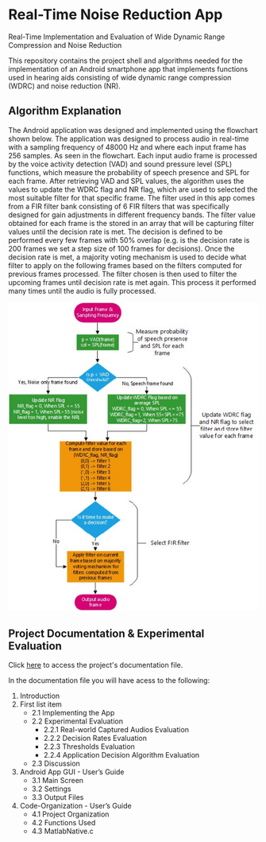 # Real-Time Noise Reduction App
Real-Time Implementation and
Evaluation of Wide Dynamic Range
Compression and Noise Reduction

This repository contains the project shell and algorithms needed for the implementation of
an Android smartphone app that implements functions used in hearing aids
consisting of wide dynamic range compression (WDRC) and noise reduction (NR).


## Algorithm Explanation

The Android application was designed and implemented using the flowchart
shown below. The application was designed to process audio in real-time
with a sampling frequency of 48000 Hz and where each input frame has 256
samples. As seen in the flowchart. Each input audio frame is processed by the voice activity detection (VAD) 
and sound pressure level (SPL) functions, which measure the probability of speech presence and
SPL for each frame. After retrieving VAD and SPL values, the algorithm uses
the values to update the WDRC flag and NR flag, which are used to selected
the most suitable filter for that specific frame. The filter used in this app
comes from a FIR filter bank consisting of 6 FIR filters that was specifically
designed for gain adjustments in different frequency bands. The filter value
obtained for each frame is the stored in an array that will be capturing filter
values until the decision rate is met. The decision is defined to be performed
every few frames with 50% overlap (e.g. is the decision rate is 200 frames
we set a step size of 100 frames for decisions). Once the decision rate
is met, a majority voting mechanism is used to decide what filter to apply
on the following frames based on the filters computed for previous frames
processed. The filter chosen is then used to filter the upcoming frames until
decision rate is met again. This process it performed many times until the
audio is fully processed.


<p align="center">
  <img src="./images/algo_flowchart.jpg" />
</p>

## Project Documentation & Experimental Evaluation

Click [here](quora.com/profile/Ashish-Kulkarni-100) to access the project's documentation file.

In the documentation file you will have acess to the following:

1. Introduction
1. First list item
   - 2.1 Implementing the App
   - 2.2 Experimental Evaluation
     - 2.2.1 Real-world Captured Audios Evaluation
     - 2.2.2 Decision Rates Evaluation
     - 2.2.3 Thresholds Evaluation
     - 2.2.4 Application Decision Algorithm Evaluation
   - 2.3 Discussion
3. Android App GUI - User’s Guide
   - 3.1 Main Screen
   - 3.2 Settings
   - 3.3 Output Files
4. Code-Organization - User’s Guide
   - 4.1 Project Organization
   - 4.2 Functions Used
   - 4.3 MatlabNative.c

